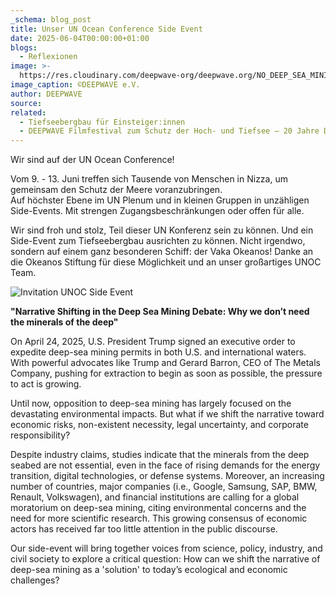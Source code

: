 ```yaml
---
_schema: blog_post
title: Unser UN Ocean Conference Side Event
date: 2025-06-04T00:00:00+01:00
blogs:
  - Reflexionen
image: >-
  https://res.cloudinary.com/deepwave-org/deepwave.org/NO_DEEP_SEA_MINING_T-Shirt_blauer_f6le9i.jpg
image_caption: ©DEEPWAVE e.V.
author: DEEPWAVE
source:
related:
  - Tiefseebergbau für Einsteiger:innen
  - DEEPWAVE Filmfestival zum Schutz der Hoch- und Tiefsee – 20 Jahre DEEPWAVE
---
```

Wir sind auf der UN Ocean Conference!

Vom 9. - 13. Juni treffen sich Tausende von Menschen in Nizza, um gemeinsam den Schutz der Meere voranzubringen. <br>Auf höchster Ebene im UN Plenum und in kleinen Gruppen in unzähligen Side-Events. Mit strengen Zugangsbeschränkungen oder offen für alle.

Wir sind froh und stolz, Teil dieser UN Konferenz sein zu können. Und ein Side-Event zum Tiefseebergbau ausrichten zu können. Nicht irgendwo, sondern auf einem ganz besonderen Schiff: der Vaka Okeanos!  Danke an die Okeanos Stiftung für diese Möglichkeit und an unser großartiges UNOC Team.

![Invitation UNOC Side Event](https://res.cloudinary.com/deepwave-org/deepwave.org/DEEPWAVE_Invitation_UNOC_Side_Event_Deep_Sea_Mining_n8jzlh.jpg "Invitation UNOC Side Even")

**"Narrative Shifting in the Deep Sea Mining Debate: Why we don’t need the minerals of the deep"**

On April 24, 2025, U.S. President Trump signed an executive order to expedite deep-sea mining permits in both U.S. and international waters. With powerful advocates like Trump and Gerard Barron, CEO of The Metals Company, pushing for extraction to begin as soon as possible, the pressure to act is growing.

Until now, opposition to deep-sea mining has largely focused on the devastating environmental impacts. But what if we shift the narrative toward economic risks, non-existent necessity, legal uncertainty, and corporate responsibility?

Despite industry claims, studies indicate that the minerals from the deep seabed are not essential, even in the face of rising demands for the energy transition, digital technologies, or defense systems. Moreover, an increasing number of countries, major companies (i.e., Google, Samsung, SAP, BMW, Renault, Volkswagen), and financial institutions are calling for a global moratorium on deep-sea mining, citing environmental concerns and the need for more scientific research. This growing consensus of economic actors has received far too little attention in the public discourse.

Our side-event will bring together voices from science, policy, industry, and civil society to explore a critical question: How can we shift the narrative of deep-sea mining as a 'solution' to today’s ecological and economic challenges?

&nbsp;